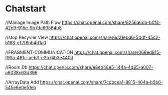 # Chatstart

//Manage Image Path Flow
https://chat.openai.com/share/8256a6cb-b0f4-42e9-915e-9b7dc60584b8

//stop Recyvler View 
https://chat.openai.com/share/6d21ebd6-54df-45c2-b163-ef2f8bb4d1a0


//FRAGMENT-COMMUNICATION
https://chat.openai.com/share/068ed915-f93a-481c-aeb3-e3b74b3e440d

//Room Db
https://chat.openai.com/share/e8eb48e5-144a-4d85-a007-a6038c63d396

//ArrayData Add
https://chat.openai.com/share/7cdbcea1-8815-464a-b5b6-545e6e0e51eb
